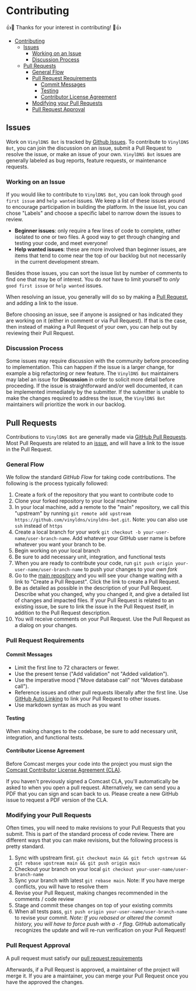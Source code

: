 # Contributing

👍🎉 Thanks for your interest in contributing! 🎉👍

- [Contributing](#contributing)
  * [Issues](#issues)
    + [Working on an Issue](#working-on-an-issue)
    + [Discussion Process](#discussion-process)
  * [Pull Requests](#pull-requests)
    + [General Flow](#general-flow)
    + [Pull Request Requirements](#pull-request-requirements)
      - [Commit Messages](#commit-messages)
      - [Testing](#testing)
      - [Contributor License Agreement](#contributor-license-agreement)
    + [Modifying your Pull Requests](#modifying-your-pull-requests)
    + [Pull Request Approval](#pull-request-approval)

## Issues

Work on `VinylDNS Bot` is tracked by
[Github Issues](https://guides.github.com/features/issues/). To
contribute to `VinylDNS Bot`, you can join the discussion on an issue,
submit a Pull Request to resolve the issue, or make an issue of your
own. `VinylDNS Bot` issues are generally labeled as bug reports, feature
requests, or maintenance requests.

### Working on an Issue

If you would like to contribute to `VinylDNS Bot`, you can look through
`good first issue` and `help wanted` issues. We keep a list of these
issues around to encourage participation in building the platform. In
the issue list, you can chose "Labels" and choose a specific label to
narrow down the issues to review.

* **Beginner issues**: only require a few lines of code to complete,
  rather isolated to one or two files. A good way to get through
  changing and testing your code, and meet everyone!
* **Help wanted issues**: these are more involved than beginner issues,
  are items that tend to come near the top of our backlog but not
  necessarily in the current development stream.

Besides those issues, you can sort the issue list by number of comments
to find one that may be of interest. You do _not_ have to limit yourself
to _only_ `good first issue` or `help wanted` issues.

When resolving an issue, you generally will do so by making a
[Pull Request](#pull-requests), and adding a link to the issue.

Before choosing an issue, see if anyone is assigned or has indicated
they are working on it (either in comment or via Pull Request). If that
is the case, then instead of making a Pull Request of your own, you can
help out by reviewing their Pull Request.

### Discussion Process

Some issues may require discussion with the community before proceeding
to implementation. This can happen if the issue is a larger change, for
example a big refactoring or new feature. The `VinylDNS Bot` maintainers
may label an issue for **Discussion** in order to solicit more detail
before proceeding. If the issue is straightforward and/or well
documented, it can be implemented immediately by the submitter. If the
submitter is unable to make the changes required to address the issue,
the `VinylDNS Bot` maintainers will prioritize the work in our backlog.

## Pull Requests

Contributions to `VinylDNS Bot` are generally made via
[GitHub Pull Requests](https://help.github.com/articles/about-pull-requests/).
Most Pull Requests are related to an [issue](#issues), and will have a
link to the issue in the Pull Request.

### General Flow

We follow the standard *GitHub Flow* for taking code contributions. The
following is the process typically followed:

1. Create a fork of the repository that you want to contribute code to
2. Clone your forked repository to your local machine
3. In your local machine, add a remote to the "main" repository, we call
   this "upstream" by running `git remote add upstream
   https://github.com/vinyldns/vinyldns-bot.git`. Note: you can also use
   `ssh` instead of `https`
4. Create a local branch for your work `git checkout -b
   your-user-name/user-branch-name`. Add whatever your GitHub user name
   is before whatever you want your branch to be.
5. Begin working on your local branch
6. Be sure to add necessary unit, integration, and functional tests
7. When you are ready to contribute your code, run `git push origin
   your-user-name/user-branch-name` to push your changes to your _own
   fork_
8. Go to the
   [main repository](https://github.com/vinyldns/vinyldns-bot.git) and
   you will see your change waiting with a link to "Create a Pull
   Request". Click the link to create a Pull Request.
9. Be as detailed as possible in the description of your Pull Request.
   Describe what you changed, why you changed it, and give a detailed
   list of changes and impacted files. If your Pull Request is related
   to an existing issue, be sure to link the issue in the Pull Request
   itself, in addition to the Pull Request description.
10. You will receive comments on your Pull Request. Use the Pull Request
    as a dialog on your changes.

### Pull Request Requirements

#### Commit Messages

* Limit the first line to 72 characters or fewer.
* Use the present tense ("Add validation" not "Added validation").
* Use the imperative mood ("Move database call" not "Moves database
  call").
* Reference issues and other pull requests liberally after the first
  line. Use
  [GitHub Auto Linking](https://help.github.com/articles/autolinked-references-and-urls/)
  to link your Pull Request to other issues.
* Use markdown syntax as much as you want

#### Testing

When making changes to the codebase, be sure to add necessary unit,
integration, and functional tests.


#### Contributor License Agreement

Before Comcast merges your code into the project you must sign the
[Comcast Contributor License Agreement (CLA)](https://gist.github.com/ComcastOSS/a7b8933dd8e368535378cda25c92d19a).

If you haven't previously signed a Comcast CLA, you'll automatically be
asked to when you open a pull request. Alternatively, we can send you a
PDF that you can sign and scan back to us. Please create a new GitHub
issue to request a PDF version of the CLA.

### Modifying your Pull Requests

Often times, you will need to make revisions to your Pull Requests that
you submit. This is part of the standard process of code review. There
are different ways that you can make revisions, but the following
process is pretty standard.

1. Sync with upstream first. `git checkout main && git fetch upstream &&
   git rebase upstream main && git push origin main`
2. Checkout your branch on your local `git checkout
   your-user-name/user-branch-name`
3. Sync your branch with latest `git rebase main`. Note: If you have
   merge conflicts, you will have to resolve them
4. Revise your Pull Request, making changes recommended in the comments
   / code review
5. Stage and commit these changes on top of your existing commits
6. When all tests pass, `git push origin
   your-user-name/user-branch-name` to revise your commit. _Note: If you
   rebased or altered the commit history, you will have to force push
   with a `-f` flag._ GitHub automatically recognizes the update and
   will re-run verification on your Pull Request!

### Pull Request Approval

A pull request must satisfy our
[pull request requirements](#pull-request-requirements)

Afterwards, if a Pull Request is approved, a maintainer of the project
will merge it. If you are a maintainer, you can merge your Pull Request
once you have the approved the changes.


